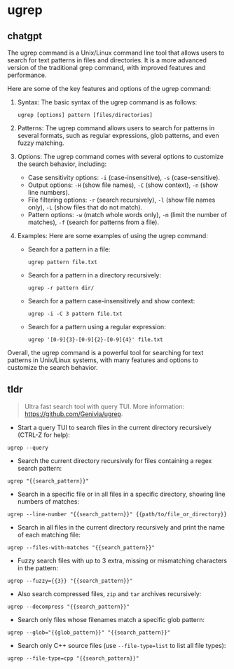 # ugrep 
## chatgpt 
The ugrep command is a Unix/Linux command line tool that allows users to search for text patterns in files and directories. It is a more advanced version of the traditional grep command, with improved features and performance.

Here are some of the key features and options of the ugrep command:

1. Syntax: The basic syntax of the ugrep command is as follows:

   ```
   ugrep [options] pattern [files/directories]
   ```

2. Patterns: The ugrep command allows users to search for patterns in several formats, such as regular expressions, glob patterns, and even fuzzy matching.

3. Options: The ugrep command comes with several options to customize the search behavior, including:

   - Case sensitivity options: `-i` (case-insensitive), `-s` (case-sensitive).
   - Output options: `-H` (show file names), `-C` (show context), `-n` (show line numbers).
   - File filtering options: `-r` (search recursively), `-l` (show file names only), `-L` (show files that do not match).
   - Pattern options: `-w` (match whole words only), `-m` (limit the number of matches), `-f` (search for patterns from a file).
   
4. Examples: Here are some examples of using the ugrep command:

   - Search for a pattern in a file:
   
     ```
     ugrep pattern file.txt
     ```
   
   - Search for a pattern in a directory recursively:
   
     ```
     ugrep -r pattern dir/
     ```
   
   - Search for a pattern case-insensitively and show context:
   
     ```
     ugrep -i -C 3 pattern file.txt
     ```
   
   - Search for a pattern using a regular expression:
   
     ```
     ugrep '[0-9]{3}-[0-9]{2}-[0-9]{4}' file.txt
     ```
   
Overall, the ugrep command is a powerful tool for searching for text patterns in Unix/Linux systems, with many features and options to customize the search behavior. 

## tldr 
 
> Ultra fast search tool with query TUI.
> More information: <https://github.com/Genivia/ugrep>.

- Start a query TUI to search files in the current directory recursively (CTRL-Z for help):

`ugrep --query`

- Search the current directory recursively for files containing a regex search pattern:

`ugrep "{{search_pattern}}"`

- Search in a specific file or in all files in a specific directory, showing line numbers of matches:

`ugrep --line-number "{{search_pattern}}" {{path/to/file_or_directory}}`

- Search in all files in the current directory recursively and print the name of each matching file:

`ugrep --files-with-matches "{{search_pattern}}"`

- Fuzzy search files with up to 3 extra, missing or mismatching characters in the pattern:

`ugrep --fuzzy={{3}} "{{search_pattern}}"`

- Also search compressed files, `zip` and `tar` archives recursively:

`ugrep --decompress "{{search_pattern}}"`

- Search only files whose filenames match a specific glob pattern:

`ugrep --glob="{{glob_pattern}}" "{{search_pattern}}"`

- Search only C++ source files (use `--file-type=list` to list all file types):

`ugrep --file-type=cpp "{{search_pattern}}"`
